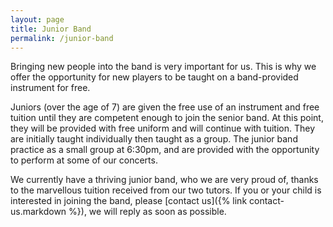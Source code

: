 ```yaml
---
layout: page
title: Junior Band
permalink: /junior-band
---
```


Bringing new people into the band is very important for us. This is why we
offer the opportunity for new players to be taught on a band-provided
instrument for free.

Juniors (over the age of 7) are given the free use of an instrument and free
tuition until they are competent enough to join the senior band. At this
point, they will be provided with free uniform and will continue with tuition.
They are initially taught individually then taught as a group. The junior band
practice as a small group at 6:30pm, and are provided with the opportunity to
perform at some of our concerts.

We currently have a thriving junior band, who we are very proud of, thanks to
the marvellous tuition received from our two tutors. If you or your child is
interested in joining the band, please
[contact us]({% link contact-us.markdown %}), we will reply as soon as
possible.
